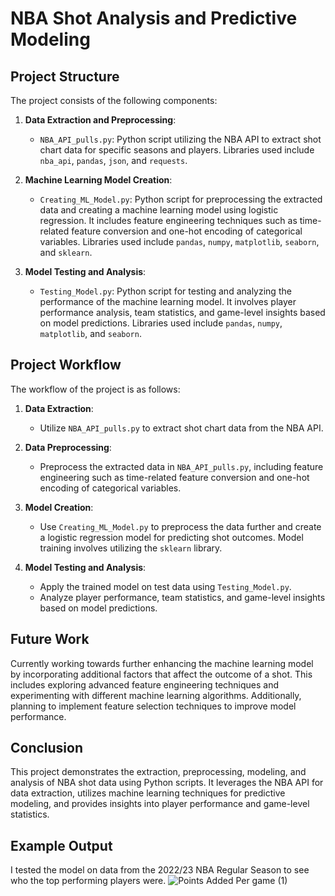# NBA Shot Analysis and Predictive Modeling

## Project Structure
The project consists of the following components:

1. **Data Extraction and Preprocessing**:
   - `NBA_API_pulls.py`: Python script utilizing the NBA API to extract shot chart data for specific seasons and players. Libraries used include `nba_api`, `pandas`, `json`, and `requests`.

2. **Machine Learning Model Creation**:
   - `Creating_ML_Model.py`: Python script for preprocessing the extracted data and creating a machine learning model using logistic regression. It includes feature engineering techniques such as time-related feature conversion and one-hot encoding of categorical variables. Libraries used include `pandas`, `numpy`, `matplotlib`, `seaborn`, and `sklearn`.

3. **Model Testing and Analysis**:
   - `Testing_Model.py`: Python script for testing and analyzing the performance of the machine learning model. It involves player performance analysis, team statistics, and game-level insights based on model predictions. Libraries used include `pandas`, `numpy`, `matplotlib`, and `seaborn`.

## Project Workflow
The workflow of the project is as follows:

1. **Data Extraction**: 
   - Utilize `NBA_API_pulls.py` to extract shot chart data from the NBA API.

2. **Data Preprocessing**:
   - Preprocess the extracted data in `NBA_API_pulls.py`, including feature engineering such as time-related feature conversion and one-hot encoding of categorical variables.

3. **Model Creation**:
   - Use `Creating_ML_Model.py` to preprocess the data further and create a logistic regression model for predicting shot outcomes. Model training involves utilizing the `sklearn` library.

4. **Model Testing and Analysis**:
   - Apply the trained model on test data using `Testing_Model.py`.
   - Analyze player performance, team statistics, and game-level insights based on model predictions.

## Future Work
Currently working towards further enhancing the machine learning model by incorporating additional factors that affect the outcome of a shot. This includes exploring advanced feature engineering techniques and experimenting with different machine learning algorithms. Additionally, planning to implement feature selection techniques to improve model performance.

## Conclusion
This project demonstrates the extraction, preprocessing, modeling, and analysis of NBA shot data using Python scripts. It leverages the NBA API for data extraction, utilizes machine learning techniques for predictive modeling, and provides insights into player performance and game-level statistics.

## Example Output
I tested the model on data from the 2022/23 NBA Regular Season to see who the top performing players were.
![Points Added Per game (1)](https://github.com/AtharvaBeesen/BasketBallExpectedPoints/assets/86427671/da29bea8-b36a-4932-89b3-c604f94c7a59)
